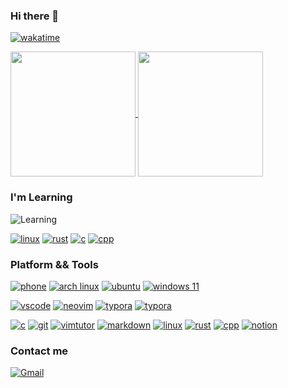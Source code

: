 ### Hi there 👋 

[![wakatime](https://wakatime.com/badge/user/e6f3d393-63ef-4414-8566-c4cc9b1c437e.svg?style=for-the-badge)](https://wakatime.com/@e6f3d393-63ef-4414-8566-c4cc9b1c437e)

<a href="https://github.com/WoodHolz">
  <img height=200 align="center" src="https://github-readme-stats.vercel.app/api?username=WoodHolz&show_icons=true&theme=transparent" />
</a>
<a href="https://github.com/Woodholz">
  <img height=200 align="center" src="https://github-readme-stats.vercel.app/api/top-langs?username=WoodHolz&layout=compact&langs_count=8&card_width=320&theme=transparent" />
</a>

### I'm Learning

![Learning](https://skillicons.dev/icons?i=linux,rust,c,cpp)

[![linux](https://img.shields.io/badge/-Linux-FCC624?style=flat-square&logo=Linux&logoColor=ffffff)](https://elixir.bootlin.com/linux/latest/source)
[![rust](https://img.shields.io/badge/-Rust-d07f4f?style=flat-square&logo=Rust&logoColor=ffffff)](https://www.rust-lang.org/)
[![c](https://img.shields.io/badge/-C-A8B9CC?style=flat-square&logo=c&logoColor=ffffff)](https://users.ece.cmu.edu/~eno/coding/CCodingStandard.html)
[![cpp](https://img.shields.io/badge/-C++-00599C?style=flat-square&logo=C%2B%2B&logoColor=ffffff)](https://en.cppreference.com/)


### Platform && Tools

[![phone](https://img.shields.io/badge/iPhone-SE2-292e33?style=flat-square&logo=apple&logoColor=ffffff)](https://www.apple.com/)
[![arch linux](https://img.shields.io/badge/OS-Arch%20Linux-1793D1?style=flat-square&logo=arch-linux&logoColor=ffffff)](https://www.archlinux.org/)
[![ubuntu](https://img.shields.io/badge/Ubuntu-22.04-E95420?style=flat-square&logo=Ubuntu&logoColor=ffffff)](https://ubuntu.com/)
[![windows 11](https://img.shields.io/badge/Windows-11-0078D4?style=flat-square&logo=Windows-11&logoColor=ffffff)](https://www.microsoft.com/)

[![vscode](https://img.shields.io/badge/Code%20Editor-VS%20Code-007ACC?style=flat-square&logo=Visual-Studio-Code&logoColor=ffffff)](https://code.visualstudio.com/)
[![neovim](https://img.shields.io/badge/Text%20Editor-Neovim-57A143?style=flat-square&logo=Neovim&logoColor=ffffff)](https://neovim.io/)
[![typora](https://img.shields.io/badge/Markdown%20Editor-Typora-000000?style=flat-square&logo=Markdown&logoColor=ffffff)](https://typora.io/)
[![typora](https://img.shields.io/badge/Note-Notion-000000?style=flat-square&logo=Notion&logoColor=ffffff)]([https://typora.io/](https://www.notion.so/))


[![c](https://img.shields.io/badge/-C-A8B9CC?style=flat-square&logo=c&logoColor=ffffff)](https://www.gnu.org/software/gnu-c-manual/gnu-c-manual.html)
[![git](https://img.shields.io/badge/-git-F05032?style=flat-square&logo=git&logoColor=ffffff)](https://git-scm.com/)
[![vimtutor](https://img.shields.io/badge/-Vim-019733?style=flat-square&logo=Vim&logoColor=ffffff)](http://www2.geog.ucl.ac.uk/~plewis/teaching/unix/vimtutor)
[![markdown](https://img.shields.io/badge/-Markdown-000000?style=flat-square&logo=Markdown&logoColor=ffffff)](https://markdown.com.cn/)
[![linux](https://img.shields.io/badge/-Linux-FCC624?style=flat-square&logo=Linux&logoColor=ffffff)](https://www.kernel.org/category/about.html)
[![rust](https://img.shields.io/badge/-Rust-d07f4f?style=flat-square&logo=Rust&logoColor=ffffff)](https://www.rust-lang.org/)
[![cpp](https://img.shields.io/badge/-C++-00599C?style=flat-square&logo=C%2B%2B&logoColor=ffffff)](https://en.cppreference.com/)
[![notion](https://img.shields.io/badge/-Notion-000000?style=flat-square&logo=Notion&logoColor=ffffff)](https://www.notion.so/)

### Contact me

[![Gmail](https://img.shields.io/badge/Gmail-zhenhong030213@gmail.com-EA4335?style=flat-square&logo=Gmail&logoColor=ffffff)](https://mail.google.com/mail/)

